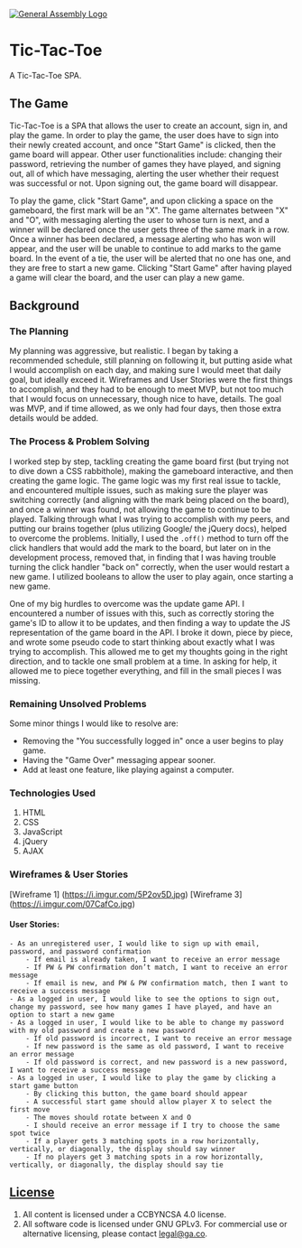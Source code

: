 [![General Assembly Logo](https://camo.githubusercontent.com/1a91b05b8f4d44b5bbfb83abac2b0996d8e26c92/687474703a2f2f692e696d6775722e636f6d2f6b6538555354712e706e67)](https://generalassemb.ly/education/web-development-immersive)

# Tic-Tac-Toe

A Tic-Tac-Toe SPA.

## The Game

Tic-Tac-Toe is a SPA that allows the user to create an account, sign in, and play
the game. In order to play the game, the user does have to sign into their newly
created account, and once "Start Game" is clicked, then the game board will
appear. Other user functionalities include: changing their password, retrieving
the number of games they have played, and signing out, all of which have messaging,
alerting the user whether their request was successful or not. Upon signing out,
the game board will disappear.

To play the game, click "Start Game", and upon clicking a space on the gameboard,
the first mark will be an "X". The game alternates between "X" and "O", with
messaging alerting the user to whose turn is next, and a winner will be declared
once the user gets three of the same mark in a row. Once a winner has been declared,
a message alerting who has won will appear, and the user will be unable to continue
to add marks to the game board. In the event of a tie, the user will be alerted
that no one has one, and they are free to start a new game. Clicking "Start Game"
after having played a game will clear the board, and the user can play a new game.


## Background

### The Planning

My planning was aggressive, but realistic. I began by taking a recommended schedule,
still planning on following it, but putting aside what I would accomplish on each
day, and making sure I would meet that daily goal, but ideally exceed it. Wireframes
and User Stories were the first things to accomplish, and they had to be enough to
meet MVP, but not too much that I would focus on unnecessary, though nice to have,
details. The goal was MVP, and if time allowed, as we only had four days, then
those extra details would be added.


### The Process & Problem Solving

I worked step by step, tackling creating the game board first (but trying not to
dive down a CSS rabbithole), making the gameboard interactive, and then creating
the game logic. The game logic was my first real issue to tackle, and encountered
multiple issues, such as making sure the player was switching correctly (and
aligning with the mark being placed on the board), and once a winner was found,
not allowing the game to continue to be played. Talking through what I was trying
to accomplish with my peers, and putting our brains together (plus utilizing Google/
the jQuery docs), helped to overcome the problems. Initially, I used the `.off()`
method to turn off the click handlers that would add the mark to the board, but
later on in the development process, removed that, in finding that I was having
trouble turning the click handler "back on" correctly, when the user would restart
a new game. I utilized booleans to allow the user to play again, once starting
a new game.

One of my big hurdles to overcome was the update game API. I encountered a number
of issues with this, such as correctly storing the game's ID to allow it to be
updates, and then finding a way to update the JS representation of the game board
in the API. I broke it down, piece by piece, and wrote some pseudo code to start
thinking about exactly what I was trying to accomplish. This allowed me to get
my thoughts going in the right direction, and to tackle one small problem at a
time. In asking for help, it allowed me to piece together everything, and fill
in the small pieces I was missing.



### Remaining Unsolved Problems

Some minor things I would like to resolve are:
* Removing the "You successfully logged in" once a user begins to play game.
* Having the "Game Over" messaging appear sooner.
* Add at least one feature, like playing against a computer.


### Technologies Used

1. HTML
2. CSS
3. JavaScript
4. jQuery
5. AJAX

### Wireframes & User Stories

[Wireframe 1] (https://i.imgur.com/5P2ov5D.jpg)
[Wireframe 3] (https://i.imgur.com/07CafCo.jpg)

#### User Stories:

```
- As an unregistered user, I would like to sign up with email, password, and password confirmation
    - If email is already taken, I want to receive an error message
    - If PW & PW confirmation don’t match, I want to receive an error message
    - If email is new, and PW & PW confirmation match, then I want to receive a success message
- As a logged in user, I would like to see the options to sign out, change my password, see how many games I have played, and have an option to start a new game
- As a logged in user, I would like to be able to change my password with my old password and create a new password
    - If old password is incorrect, I want to receive an error message
    - If new password is the same as old password, I want to receive an error message
    - If old password is correct, and new password is a new password, I want to receive a success message
- As a logged in user, I would like to play the game by clicking a start game button
    - By clicking this button, the game board should appear
    - A successful start game should allow player X to select the first move
    - The moves should rotate between X and O
    - I should receive an error message if I try to choose the same spot twice
    - If a player gets 3 matching spots in a row horizontally, vertically, or diagonally, the display should say winner
    - If no players get 3 matching spots in a row horizontally, vertically, or diagonally, the display should say tie
```


## [License](LICENSE)

1. All content is licensed under a CC­BY­NC­SA 4.0 license.
1. All software code is licensed under GNU GPLv3. For commercial use or
    alternative licensing, please contact legal@ga.co.
